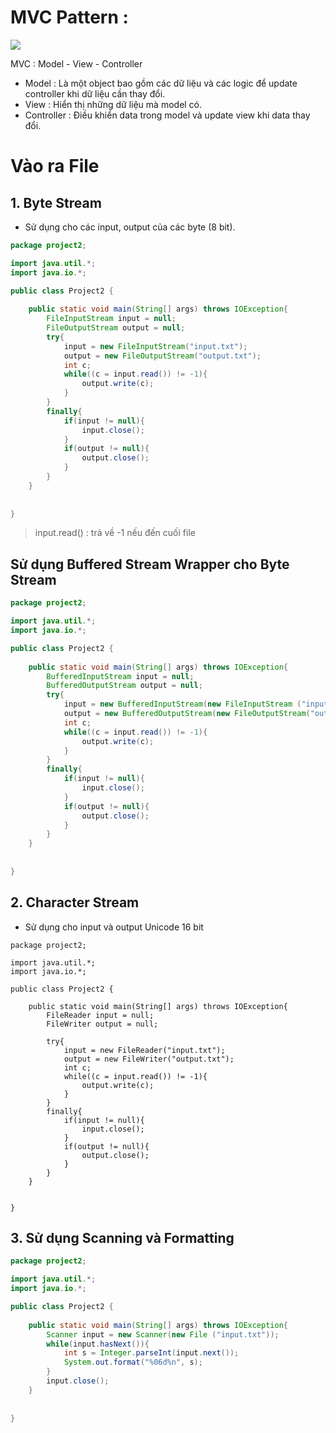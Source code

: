 
# MVC Pattern :
![](https://niithanoi.edu.vn/pic/News/images/tin-tuc-cong-nghe-va-lap-trinh/mo-hinh-mvc.jpg)

MVC : Model - View - Controller
- Model : Là một object bao gồm các dữ liệu và các logic để update controller khi dữ liệu cần thay đổi.
- View : Hiển thị những dữ liệu mà model có.
- Controller : Điều khiển data trong model và update view khi data thay đổi.


# Vào ra File

## **1. Byte Stream**
- Sử dụng cho các input, output của các byte (8 bit).

```java
package project2;

import java.util.*;
import java.io.*;

public class Project2 {
    
    public static void main(String[] args) throws IOException{
        FileInputStream input = null;
        FileOutputStream output = null;
        try{
            input = new FileInputStream("input.txt");
            output = new FileOutputStream("output.txt");
            int c;
            while((c = input.read()) != -1){
                output.write(c);
            }
        }
        finally{
            if(input != null){
                input.close();
            }
            if(output != null){
                output.close();
            }
        }
    }
    
    
}
```

> input.read() : trả về -1 nếu đến cuối file

## Sử dụng Buffered Stream Wrapper cho Byte Stream


``` java
package project2;

import java.util.*;
import java.io.*;

public class Project2 {
    
    public static void main(String[] args) throws IOException{
        BufferedInputStream input = null;
        BufferedOutputStream output = null;
        try{
            input = new BufferedInputStream(new FileInputStream ("input.txt"));
            output = new BufferedOutputStream(new FileOutputStream("output.txt"));
            int c;
            while((c = input.read()) != -1){
                output.write(c);
            }
        }
        finally{
            if(input != null){
                input.close();
            }
            if(output != null){
                output.close();
            }
        }
    }
    
    
}
```

## **2. Character Stream**
- Sử dụng cho input và output Unicode 16 bit

```
package project2;

import java.util.*;
import java.io.*;

public class Project2 {
    
    public static void main(String[] args) throws IOException{
        FileReader input = null;
        FileWriter output = null;
        
        try{
            input = new FileReader("input.txt");
            output = new FileWriter("output.txt");
            int c;
            while((c = input.read()) != -1){
                output.write(c);
            }
        }
        finally{
            if(input != null){
                input.close();
            }
            if(output != null){
                output.close();
            }
        }
    }
    
    
}
```

## **3. Sử dụng Scanning và Formatting**

```java
package project2;

import java.util.*;
import java.io.*;

public class Project2 {
    
    public static void main(String[] args) throws IOException{
        Scanner input = new Scanner(new File ("input.txt"));
        while(input.hasNext()){
            int s = Integer.parseInt(input.next());
            System.out.format("%06d%n", s);
        }
        input.close();
    }
    
    
}
```



